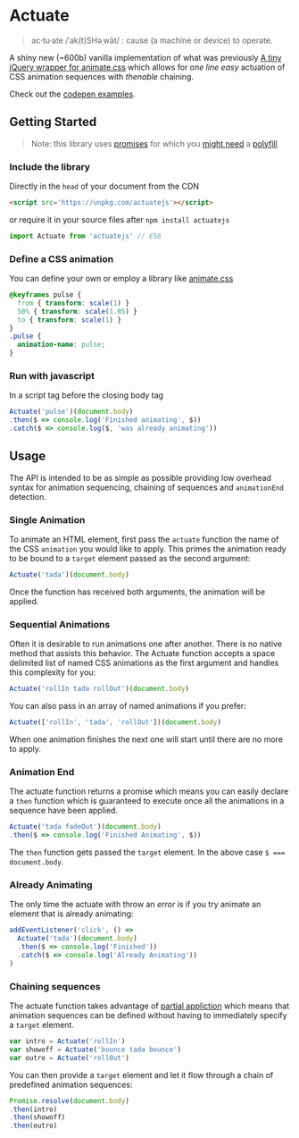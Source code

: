 # Actuate

> ac·tu·ate /ˈak(t)SHəˌwāt/ : cause (a machine or device) to operate.

A shiny new (~600b) vanilla implementation of what was previously [A tiny jQuery wrapper for animate.css](https://github.com/lukejacksonn/jquery-actuate) which allows for _one line easy_ actuation of CSS animation sequences with _thenable_ chaining.

Check out the [codepen examples](http://codepen.io/lukejacksonn/pen/dvaPPG).

## Getting Started

> Note: this library uses [promises](https://developer.mozilla.org/en/docs/Web/JavaScript/Reference/Global_Objects/Promise) for which you [might need](http://caniuse.com/#feat=promises) a [polyfill](https://polyfill.io/v2/docs/)

### Include the library
Directly in the `head` of your document from the CDN
```html
<script src='https://unpkg.com/actuatejs'></script>
```
or require it in your source files after `npm install actuatejs`
```js
import Actuate from 'actuatejs' // ES6
```

### Define a CSS animation
You can define your own or employ a library like [animate.css](https://github.com/daneden/animate.css)
```css
@keyframes pulse {
  from { transform: scale(1) }
  50% { transform: scale(1.05) }
  to { transform: scale(1) }
}
.pulse {
  animation-name: pulse;
}
```

### Run with javascript
In a script tag before the closing body tag
```js
Actuate('pulse')(document.body)
.then($ => console.log('Finished animating', $))
.catch($ => console.log($, 'was already animating'))
```

## Usage

The API is intended to be as simple as possible providing low overhead syntax for animation sequencing, chaining of sequences and `animationEnd` detection.

### Single Animation

To animate an HTML element, first pass the `actuate` function the name of the CSS `animation` you would like to apply. This primes the animation ready to be bound to a `target` element passed as the second argument:

```js
Actuate('tada')(document.body)
```

Once the function has received both arguments, the animation will be applied.

### Sequential Animations

Often it is desirable to run animations one after another. There is no native method that assists this behavior. The Actuate function accepts a space delimited list of named CSS animations as the first argument and handles this complexity for you:

```js
Actuate('rollIn tada rollOut')(document.body)
```

You can also pass in an array of named animations if you prefer:

```js
Actuate(['rollIn', 'tada', 'rollOut'])(document.body)
```

When one animation finishes the next one will start until there are no more to apply.

### Animation End

The actuate function returns a promise which means you can easily declare a `then` function which is guaranteed to execute once all the animations in a sequence have been applied.

```js
Actuate('tada fadeOut')(document.body)
.then($ => console.log('Finished Animating', $))
```

The `then` function gets passed the `target` element. In the above case `$ === document.body`.

### Already Animating

The only time the actuate with throw an _error_ is if you try animate an element that is already animating:

```js
addEventListener('click', () =>
  Actuate('tada')(document.body)
  .then($ => console.log('Finished'))
  .catch($ => console.log('Already Animating'))
)
```

### Chaining sequences

The actuate function takes advantage of [partial appliction](https://en.wikipedia.org/wiki/Partial_application) which means that animation sequences can be defined without having to immediately specify a `target` element.

```js
var intro = Actuate('rollIn')
var showoff = Actuate('bounce tada bounce')
var outro = Actuate('rollOut')
```

You can then provide a `target` element and let it flow through a chain of predefined animation sequences:

```js
Promise.resolve(document.body)
.then(intro)
.then(showoff)
.then(outro)
```
